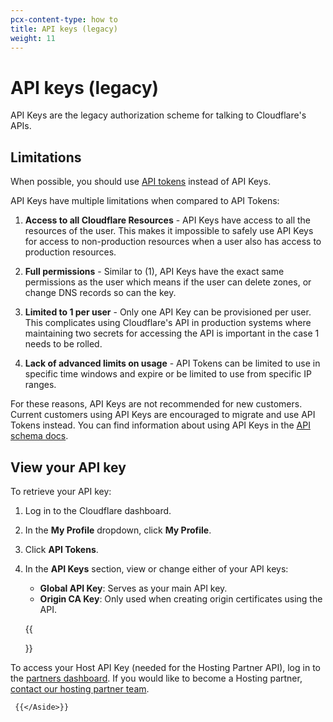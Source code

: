 ```yaml
---
pcx-content-type: how to
title: API keys (legacy)
weight: 11
---
```


# API keys (legacy)

API Keys are the legacy authorization scheme for talking to Cloudflare's APIs.

## Limitations

When possible, you should use [API tokens](/api/tokens/create/) instead of API Keys.

API Keys have multiple limitations when compared to API Tokens:

1.  **Access to all Cloudflare Resources** - API Keys have access to all the resources of the user. This makes it impossible to safely use API Keys for access to non-production resources when a user also has access to production resources.

2.  **Full permissions** - Similar to (1), API Keys have the exact same permissions as the user which means if the user can delete zones, or change DNS records so can the key.

3.  **Limited to 1 per user** - Only one API Key can be provisioned per user. This complicates using Cloudflare's API in production systems where maintaining two secrets for accessing the API is important in the case 1 needs to be rolled.

4.  **Lack of advanced limits on usage** - API Tokens can be limited to use in specific time windows and expire or be limited to use from specific IP ranges.

For these reasons, API Keys are not recommended for new customers. Current customers using API Keys are encouraged to migrate and use API Tokens instead. You can find information about using API Keys in the [API schema docs](https://api.cloudflare.com/#getting-started-requests).

## View your API key

To retrieve your API key:

1.  Log in to the Cloudflare dashboard.
2.  In the **My Profile** dropdown, click **My Profile**.
3.  Click **API Tokens**.
4.  In the **API Keys** section, view or change either of your API keys:

    - **Global API Key**: Serves as your main API key.
    - **Origin CA Key**: Only used when creating origin certificates using the API.

    {{<Aside type="note">}}

To access your Host API Key (needed for the Hosting Partner API), log in to the [partners dashboard](https://partners.cloudflare.com/login). If you would like to become a Hosting partner, [contact our hosting partner team](https://www.cloudflare.com/certified-partners).

     {{</Aside>}}
